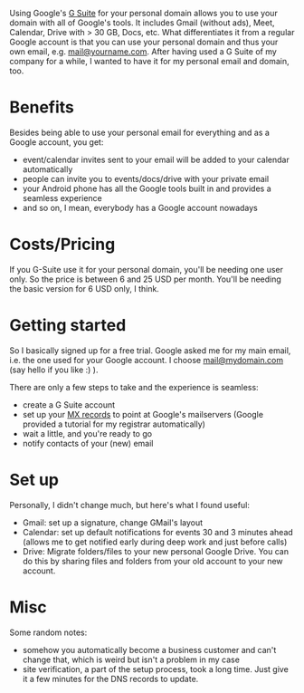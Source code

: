 <!--
.. title: G Suite for your personal domain and email
.. slug: g-suite-for-personal-personal-domain-and-email
.. date: 2020-04-29 12:38:37 UTC+02:00
.. tags: Google, Hosting, Organization, G Suite
.. category: Tech
.. link: 
.. description: 
.. type: text
-->

Using Google's [G Suite](https://gsuite.google.com/) for your personal domain allows you to use your domain with all of Google's tools.
It includes Gmail (without ads), Meet, Calendar, Drive with > 30 GB, Docs, etc.
What differentiates it from a regular Google account is that you can use your personal domain and thus your own email, e.g. mail@yourname.com.
After having used a G Suite of my company for a while, I wanted to have it for my personal email and domain, too.

# Benefits
Besides being able to use your personal email for everything and as a Google account, you get:

- event/calendar invites sent to your email will be added to your calendar automatically
- people can invite you to events/docs/drive with your private email
- your Android phone has all the Google tools built in and provides a seamless experience
- and so on, I mean, everybody has a Google account nowadays

# Costs/Pricing
If you G-Suite use it for your personal domain, you'll be needing one user only.
So the price is between 6 and 25 USD per month.
You'll be needing the basic version for 6 USD only, I think.

# Getting started
So I basically signed up for a free trial.
Google asked me for my main email, i.e. the one used for your Google account.
I choose mail@mydomain.com (say hello if you like :) ).

There are only a few steps to take and the experience is seamless:

- create a G Suite account
- set up your [MX records](https://en.wikipedia.org/wiki/MX_record) to point at Google's mailservers
  (Google provided a tutorial for my registrar automatically)
- wait a little, and you're ready to go
- notify contacts of your (new) email

# Set up
Personally, I didn't change much, but here's what I found useful:

- Gmail: set up a signature, change GMail's layout
- Calendar: set up default notifications for events 30 and 3 minutes ahead 
  (allows me to get notified early during deep work and just before calls)
- Drive: Migrate folders/files to your new personal Google Drive. 
  You can do this by sharing files and folders from your old account to your new account.

# Misc
Some random notes:

- somehow you automatically become a business customer and can't change that, which is weird but isn't a problem in my case
- site verification, a part of the setup process, took a long time. Just give it a few minutes for the DNS records to update.
